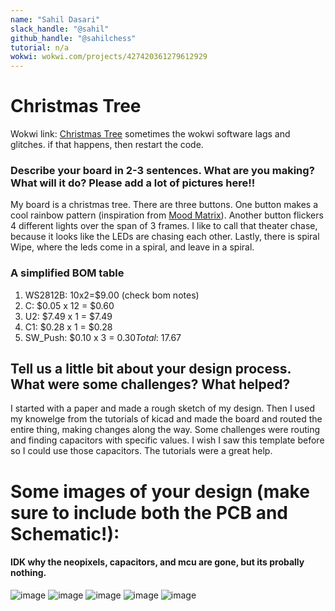 ```yaml
---
name: "Sahil Dasari"
slack_handle: "@sahil"
github_handle: "@sahilchess"
tutorial: n/a
wokwi: wokwi.com/projects/427420361279612929
---
```


# Christmas Tree

Wokwi link: [Christmas Tree](https://wokwi.com/projects/427420361279612929)
sometimes the wokwi software lags and glitches. if that happens, then restart the code.


### Describe your board in 2-3 sentences. What are you making? What will it do? Please add a lot of pictures here!!

My board is a christmas tree. There are three buttons. One button makes a cool rainbow pattern (inspiration from [Mood Matrix](https://wokwi.com/projects/426772422246477825)). Another button flickers 4 different lights over the span of 3 frames. I like to call that theater chase, because it looks like the LEDs are chasing each other. Lastly, there is spiral Wipe, where the leds come in a spiral, and leave in a spiral.

### A simplified BOM table

1. WS2812B: 10x2=$9.00 (check bom notes)
2. C: $0.05 x 12 = $0.60
3. U2: $7.49 x 1 = $7.49
4. C1:	$0.28 x 1 = $0.28 
5. SW_Push: $0.10 x 3 = $0.30
Total: ~$17.67

## Tell us a little bit about your design process. What were some challenges? What helped?

I started with a paper and made a rough sketch of my design. Then I used my knowelge from the tutorials of kicad and made the board and routed the entire thing, making changes along the way. Some challenges were routing and finding capacitors with specific values. I wish I saw this template before so I could use those capacitors. The tutorials were a great help. 


# Some images of your design (make sure to include both the PCB and Schematic!):
#### IDK why the neopixels, capacitors, and mcu are gone, but its probally nothing.
![image](https://github.com/user-attachments/assets/12d94135-a4da-42e2-8296-2c0bd54e2c14)
![image](https://github.com/user-attachments/assets/a1aca3d1-e571-457d-b54c-961397d6e3ba)
![image](https://github.com/user-attachments/assets/443fbbf9-0029-4363-8229-03f45963caeb)
![image](https://github.com/user-attachments/assets/57c98c9e-44e7-4822-bf0d-0e58e76dfd1f)
![image](https://github.com/user-attachments/assets/65572764-7807-4b5e-bad7-afcef60673df)





